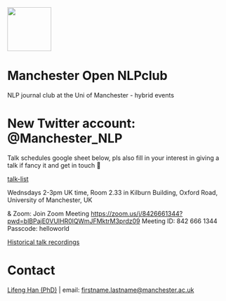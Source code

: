 
<img src="https://github.com/HECTA-UoM/NLPclub/blob/main/Mcr_NLPclub_logo" width="100">


# Manchester Open NLPclub
NLP journal club at the Uni of Manchester - hybrid events

# New Twitter account: @Manchester_NLP 

Talk schedules google sheet below, pls also fill in your interest in giving a talk if fancy it and get in touch 🙂

[talk-list](https://docs.google.com/spreadsheets/d/12XP_srZvXWyUjGvJy5aR-29_SWLyASfgALWsvrwJh5c/edit?usp=sharing)

Wednsdays 2-3pm UK time, 
Room 2.33 in Kilburn Building, Oxford Road, University of Manchester, UK 

& 
Zoom:
Join Zoom Meeting
https://zoom.us/j/8426661344?pwd=blBPajE0VUlHR0lQWmJFMktrM3prdz09
Meeting ID: 842 666 1344	
Passcode: helloworld

[Historical talk recordings](https://drive.google.com/drive/folders/1e2cFTPXtCjDFGok-nSgbNEwgqaPAFsSB?usp=sharing)

# Contact
[Lifeng Han (PhD)](https://scholar.google.com/citations?hl=en&user=_vf3E2QAAAAJ&view_op=list_works&sortby=pubdate) | email: firstname.lastname@manchester.ac.uk
